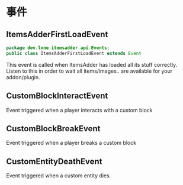 # 事件

## ItemsAdderFirstLoadEvent

```java
package dev.lone.itemsadder.api.Events;
public class ItemsAdderFirstLoadEvent extends Event
```

This event is called when ItemsAdder has loaded all its stuff correctly.  
Listen to this in order to wait all items/images.. are available for your addon/plugin.

## CustomBlockInteractEvent

Event triggered when a player interacts with a custom block

## CustomBlockBreakEvent

Event triggered when a player breaks a custom block

## CustomEntityDeathEvent

Event triggered when a custom entity dies.

